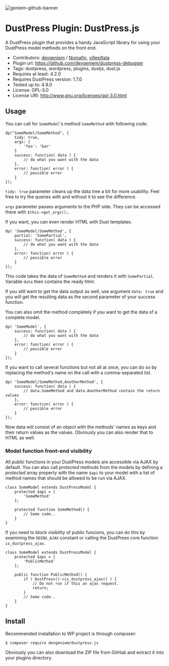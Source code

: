 ![geniem-github-banner](https://cloud.githubusercontent.com/assets/5691777/14319886/9ae46166-fc1b-11e5-9630-d60aa3dc4f9e.png)
# DustPress Plugin: DustPress.js

A DustPress plugin that provides a handy JavaScript library for using your DustPress model methods on the front end.

- Contributors: [devgeniem](https://github.com/devgeniem) / [Nomafin](https://github.com/Nomafin), [villesiltala](https://github.com/villesiltala)
- Plugin url: https://github.com/devgeniem/dustpress-debugger
- Tags: dustpress, wordpress, plugins, dustjs, dust.js
- Requires at least: 4.2.0
- Requires DustPress version: 1.7.0
- Tested up to: 4.9.0
- License: GPL-3.0
- License URI: http://www.gnu.org/licenses/gpl-3.0.html

## Usage

You can call for `SomeModel`'s method `SomeMethod` with following code:

```
dp("SomeModel/SomeMethod", {
	tidy: true,
	args: {
		'foo': 'bar'
	}
	success: function( data ) {
		// do what you want with the data
	},
	error: function( error ) {
		// possible error
	}
});
```

`tidy: true` parameter cleans up the data tree a bit for more usability. Feel free to try the queries with and without it to see the difference.

`args` parameter passes arguments to the PHP side. They can be accessed there with `$this->get_args();`.

If you want, you can even render HTML with Dust templates.

```
dp( 'SomeModel/SomeMethod', {
	partial: 'SomePartial',
	success: function( data ) {
		// do what you want with the data
	},
	error: function( error ) {
		// possible error
	}
});
```
This code takes the data of `SomeMethod` and renders it with `SomePartial`. Variable `data` then contains the ready html.

If you still want to get the data output as well, use argument `data: true` and you will get the resulting data as the second parameter of your success function.

You can also omit the method completely if you want to get the data of a complete model.

```
dp( 'SomeModel', {
	success: function( data ) {
		// do what you want with the data
	},
	error: function( error ) {
		// possible error
	}
});
```

If you want to call several functions but not all at once, you can do so by replacing the method's name on the call with a comma-separated list.
```
dp( 'SomeModel/SomeMethod,AnotherMethod', {
	success: function( data ) {
		// data.SomeMethod and data.AnotherMethod contain the return values
	},
	error: function( error ) {
		// possible error
	}
});
```

Now data will consist of an object with the methods' names as keys and their return values as the values. Obviously you can also render that to HTML as well.

### Model function front-end visibility

All *public* functions in your DustPress models are accessible via AJAX by default. You can also call *protected* methods from the models by defining a *protected* array property with the name `$api` to your model with a list of method names that should be allowed to be run via AJAX.

```
class SomeModel extends DustPressModel {
    protected $api = [
        'SomeMethod'
    ];

    protected function SomeMethod() {
        // Some code..
    }
}
```

If you need to block visibility of public funcions, you can do this by examining the `DOING_AJAX` constant or calling the DustPress core function `is_dustpress_ajax`.

```
class SomeModel extends DustPressModel {
    protected $api = [
        'PublicMethod'
    ];

    public function PublicMethod() {
        if ( DustPress()->is_dustpress_ajax() ) {
            // Do not run if this an ajax request.
            return;
        }
        // Some code..
    }
}
```

## Install

Recommended installation to WP project is through composer:
```
$ composer require devgeniem/dustpress-js
```

Obviously you can also download the ZIP file from GitHub and extract it into your plugins directory.
